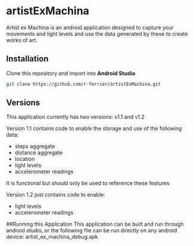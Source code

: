 # artistExMachina

Artist ex Machina is an android application designed to capture your movements and light levels and use the data generated by these to create works of art.

## Installation
Clone this repository and import into **Android Studio**
```bash
git clone https://github.com/r-ferrier/artistExMachina.git
```

## Versions
This application currently has two versions: v1.1 and v1.2

Version 1.1 contains code to enable the storage and use of the following data:
- steps aggregate
- distance aggregate
- location
- light levels
- accelerometer readings

It is functional but should only be used to reference these features

Version 1.2 just contains code to enable:
- light levels
- accelerometer readings

##Running this Application
This application can be built and run through android studio, or the following file can be run directly on any android device:
artist_ex_machina_debug.apk
